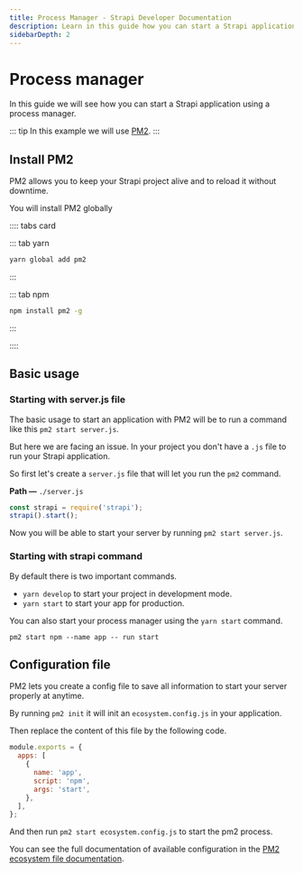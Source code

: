 ```yaml
---
title: Process Manager - Strapi Developer Documentation
description: Learn in this guide how you can start a Strapi application using a process manager.
sidebarDepth: 2
---
```


# Process manager

In this guide we will see how you can start a Strapi application using a process manager.

::: tip
In this example we will use [PM2](https://pm2.keymetrics.io/).
:::

## Install PM2

PM2 allows you to keep your Strapi project alive and to reload it without downtime.

You will install PM2 globally

:::: tabs card

::: tab yarn
```sh
yarn global add pm2
```
:::

::: tab npm
```sh
npm install pm2 -g
```
:::

::::

## Basic usage

### Starting with server.js file

The basic usage to start an application with PM2 will be to run a command like this `pm2 start server.js`.

But here we are facing an issue. In your project you don't have a `.js` file to run your Strapi application.

So first let's create a `server.js` file that will let you run the `pm2` command.

**Path —** `./server.js`

```js
const strapi = require('strapi');
strapi().start();
```

Now you will be able to start your server by running `pm2 start server.js`.

### Starting with strapi command

By default there is two important commands.

- `yarn develop` to start your project in development mode.
- `yarn start` to start your app for production.

You can also start your process manager using the `yarn start` command.

`pm2 start npm --name app -- run start`

## Configuration file

PM2 lets you create a config file to save all information to start your server properly at anytime.

By running `pm2 init` it will init an `ecosystem.config.js` in your application.

Then replace the content of this file by the following code.

```js
module.exports = {
  apps: [
    {
      name: 'app',
      script: 'npm',
      args: 'start',
    },
  ],
};
```

And then run `pm2 start ecosystem.config.js` to start the pm2 process.

You can see the full documentation of available configuration in the [PM2 ecosystem file documentation](https://pm2.keymetrics.io/docs/usage/application-declaration/).
